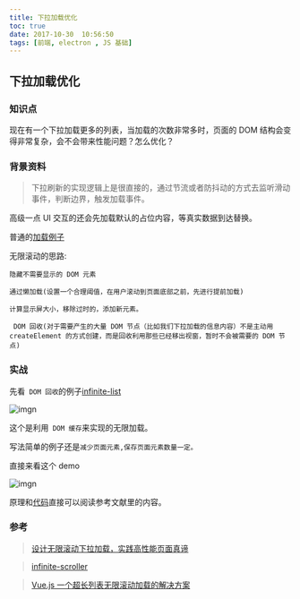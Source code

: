 ```yaml
---
title: 下拉加载优化
toc: true
date: 2017-10-30  10:56:50
tags: [前端, electron , JS 基础]
---
```


## 下拉加载优化

### 知识点

现在有一个下拉加载更多的列表，当加载的次数非常多时，页面的 DOM 结构会变得非常复杂，会不会带来性能问题？怎么优化？

### 背景资料

> 下拉刷新的实现逻辑上是很直接的，通过节流或者防抖动的方式去监听滑动事件，判断边界，触发加载事件。

高级一点 UI 交互的还会先加载默认的占位内容，等真实数据到达替换。

普通的[加载例子](http://www.caijinfeng.com/temp/pull/examples/index.html)


无限滚动的思路:

`隐藏不需要显示的 DOM 元素`

`通过懒加载(设置一个合理阈值，在用户滚动到页面底部之前，先进行提前加载)`

`计算显示屏大小，移除过时的，添加新元素。`

` DOM 回收(对于需要产生的大量 DOM 节点（比如我们下拉加载的信息内容）不是主动用 createElement 的方式创建，而是回收利用那些已经移出视窗，暂时不会被需要的 DOM 节点)`

### 实战

先看` DOM 回收`的例子[infinite-list](https://github.com/roeierez/infinite-list)

![imgn](http://haoqiao.qiniudn.com/infinite-list.gif)

这个是利用` DOM 缓存`来实现的无限加载。

写法简单的例子还是`减少页面元素,保存页面元素数量一定。`

直接来看这个 demo

![imgn](http://haoqiao.qiniudn.com/infinite-vue-list.gif)

原理和[代码](https://github.com/hejianxian/vue-list)直接可以阅读参考文献里的内容。






### 参考

> [设计无限滚动下拉加载，实践高性能页面真谛](https://segmentfault.com/a/1190000008518315)

> [ infinite-scroller ](https://developers.google.com/web/updates/2016/07/infinite-scroller)


> [ Vue.js 一个超长列表无限滚动加载的解决方案](https://juejin.im/entry/5819993fbf22ec0068aab054)

